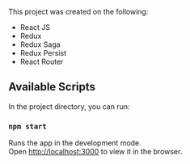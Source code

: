 This project was created on the following:
- React JS
- Redux
- Redux Saga
- Redux Persist
- React Router

## Available Scripts

In the project directory, you can run:

### `npm start`

Runs the app in the development mode.<br>
Open [http://localhost:3000](http://localhost:3000) to view it in the browser.
